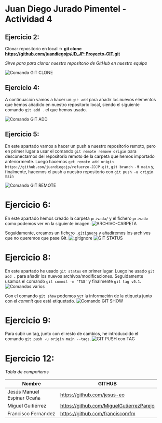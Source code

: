 # Juan Diego Jurado Pimentel - Actividad 4
## Ejercicio 2:
Clonar repositorio en local -> **git clone https://github.com/juandiegojp/JD_JP-Proyecto-GIT.git**

_Sirve para para clonar nuestro repositorio de GitHub en nuestro equipo_

![Comando GIT CLONE](https://github.com/juandiegojp/refuerzo-JDJP/blob/main/img/act4-1.png)


## Ejercicio 4:
A continuación vamos a hacer un `git add` para añadir los nuevos elementos que hemos añadido en nuestro repositorio local, siendo el siguiente comando `git add .` el que hemos usado.

![Comando GIT ADD](https://github.com/juandiegojp/refuerzo-JDJP/blob/main/img/act4-2.PNG)

## Ejercicio 5:

En este apartado vamos a hacer un push a nuestro repositorio remoto, pero en primer lugar a usar el comando `git remote remove origin` para desconectarnos del repositorio remoto de la carpeta que hemos importado anteriormente.
Luego hacemos `get remote add origin https://github.com/juandiegojp/refuerzo-JDJP.git`, `git branch -M main` y, finalmente, hacemos el push a nuestro repositorio con `git push -u origin main`

![Comando GIT REMOTE](https://github.com/juandiegojp/refuerzo-JDJP/blob/main/img/act4-3.PNG)


# Ejercicio 6:

En este apartado hemos creado la carpeta `privada/` y el fichero `privado` como podemos ver en la siguiente imagen:
![ARCHIVO-CARPETA](https://github.com/juandiegojp/refuerzo-JDJP/blob/main/img/act4-4.PNG)

Seguidamente, creamos un fichero `.gitignore` y añadiremos los archivos que no queremos que pase Git.
![.gitignore](https://github.com/juandiegojp/refuerzo-JDJP/blob/main/img/act4-5.PNG)
![GIT STATUS](https://github.com/juandiegojp/refuerzo-JDJP/blob/main/img/act4-6.PNG)


# Ejercicio 8:

En este apartado he usado `git status` en primer lugar. Luego he usado `git add .` para añadir los nuevos archivos/modificaciones.
Seguidamente usamos el comando `git commit -m 'TAG'` y finalmente `git tag v0.1`.
![Comandos varios](https://github.com/juandiegojp/refuerzo-JDJP/blob/main/img/act4-7.PNG)

Con el comando `git show` podemos ver la información de la etiqueta junto con el _commit_ que está etiquetado.
![Comando GIT SHOW](https://github.com/juandiegojp/refuerzo-JDJP/blob/main/img/act4-8.PNG)


# Ejercicio 9:
Para subir un tag, junto con el resto de cambios, he introduccido el comando `git push -u origin main --tags`.
![GIT PUSH con TAG](https://github.com/juandiegojp/refuerzo-JDJP/blob/main/img/act4-9.PNG)


# Ejercicio 12:
_Tabla de compañeros_

Nombre | GITHUB
------ | --------
Jesús Manuel Espinar Ocaña | https://github.com/jesus-eo
Miguel Guitiérrez | https://github.com/MiguelGutierrezParejo
Francisco Fernandez | https://github.com/franciscomfm
